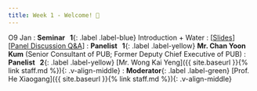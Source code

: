 ```yaml
---
title: Week 1 - Welcome! 👏
---
```


O9 Jan 
: **Seminar &nbsp; 1**{: .label .label-blue}  Introduction + Water
  : [[Slides](https://canvas.nus.edu.sg/courses/42112/pages/lecture-1-introduction-+-water?module_item_id=97169)][[Panel Discussion Q&A](https://canvas.nus.edu.sg/courses/42112/discussion_topics/27365)]
: **Panelist &nbsp; 1**{: .label .label-yellow} **Mr. Chan Yoon Kum** (Senior Consultant of PUB; Former Deputy Chief Executive of PUB)
: **Panelist &nbsp; 2**{: .label .label-yellow} [Mr. Wong Kai Yeng]({{ site.baseurl }}{% link staff.md %}){: .v-align-middle}
: **Moderator**{: .label .label-green} [Prof. He Xiaogang]({{ site.baseurl }}{% link staff.md %}){: .v-align-middle}
